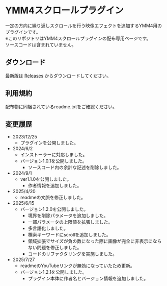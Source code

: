 # YMM4スクロールプラグイン
 
一定の方向に繰り返しスクロールを行う映像エフェクトを追加するYMM4用のプラグインです。  
※このリポジトリはYMM4スクロールプラグインの配布専用ページです。  
ソースコードは含まれていません。  

## ダウンロード

最新版は [Releases](https://github.com/benikazura/ScrollEffect/releases/latest) からダウンロードしてください。

## 利用規約

配布物に同梱されているreadme.txtをご確認ください。

## 変更履歴

- 2023/12/25
  - プラグインを公開しました。
- 2024/6/2
  - インストーラーに対応しました。
  - バージョン1.0.1を公開しました。
    - ソースコード内の余計な記述を削除しました。
- 2024/9/1
  - ver1.1.0を公開しました。
    - 作者情報を追加しました。
- 2025/4/20
  - readmeの文脈を修正しました。
- 2025/6/15
  - バージョン1.2.0を公開しました。
    - 境界を削除パラメータを追加しました。
    - 一部パラメータの上限値を拡張しました。
    - 多言語化しました。
    - 検索キーワードにscrollを追加しました。
    - 領域拡張でサイズが負の数になった際に画像が完全に非表示にならない問題を修正しました。
    - コードのリファクタリングを実施しました。
- 2025/7/27
  - readmeのYouTubeリンクが無効になっていたため更新。
  - バージョン1.2.1を公開しました。
    - プラグイン本体に作者名とバージョン情報を追加しました。
